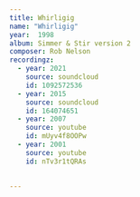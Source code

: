 ```yaml
---
title: Whirligig
name: "Whirligig"
year:  1998
album: Simmer & Stir version 2
composer: Rob Nelson
recordingz:
  - year: 2021
    source: soundcloud
    id: 1092572536 
  - year: 2015
    source: soundcloud
    id: 164074651
  - year: 2007
    source: youtube
    id: mUyv4f8OOPw
  - year: 2001
    source: youtube
    id: nTv3r1tQRAs

 
---
```


